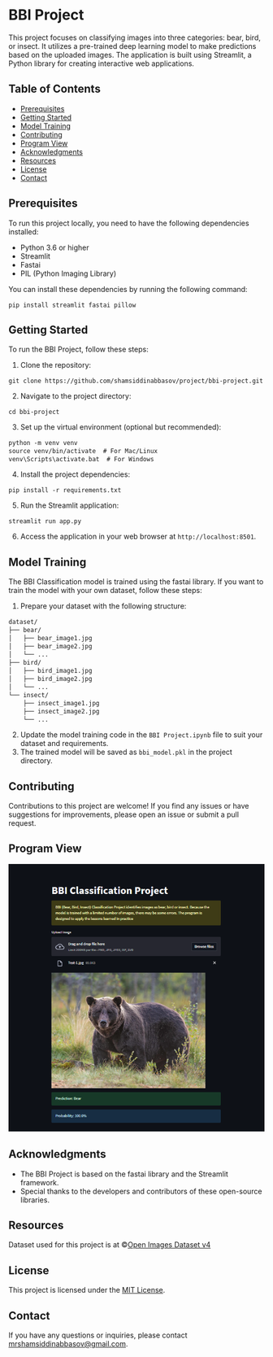 # BBI Project

This project focuses on classifying images into three categories: bear, bird, or insect. It utilizes a pre-trained deep learning model to make predictions based on the uploaded images. The application is built using Streamlit, a Python library for creating interactive web applications.

## Table of Contents

- [Prerequisites]()
- [Getting Started]()
- [Model Training]()
- [Contributing]()
- [Program View]()
- [Acknowledgments]()
- [Resources]()
- [License]()
- [Contact]()

## Prerequisites

To run this project locally, you need to have the following dependencies installed:

- Python 3.6 or higher
- Streamlit
- Fastai
- PIL (Python Imaging Library)

You can install these dependencies by running the following command:

```
pip install streamlit fastai pillow
```

## Getting Started

To run the BBI Project, follow these steps:

1. Clone the repository:

```
git clone https://github.com/shamsiddinabbasov/project/bbi-project.git
```

2. Navigate to the project directory:

```
cd bbi-project
```

3. Set up the virtual environment (optional but recommended):

```
python -m venv venv
source venv/bin/activate  # For Mac/Linux
venv\Scripts\activate.bat  # For Windows
```

4. Install the project dependencies:

```
pip install -r requirements.txt
```

5. Run the Streamlit application:

```
streamlit run app.py
```

6. Access the application in your web browser at `http://localhost:8501`.

## Model Training

The BBI Classification model is trained using the fastai library. If you want to train the model with your own dataset, follow these steps:

1. Prepare your dataset with the following structure:

```
dataset/
├── bear/
│   ├── bear_image1.jpg
│   ├── bear_image2.jpg
│   └── ...
├── bird/
│   ├── bird_image1.jpg
│   ├── bird_image2.jpg
│   └── ...
└── insect/
    ├── insect_image1.jpg
    ├── insect_image2.jpg
    └── ...
```

2. Update the model training code in the `BBI Project.ipynb` file to suit your dataset and requirements.
3. The trained model will be saved as `bbi_model.pkl` in the project directory.

## Contributing

Contributions to this project are welcome! If you find any issues or have suggestions for improvements, please open an issue or submit a pull request.

## Program View

<p align="center">
    <img src="Images/BBI_Classification_Project.png" alt="Streamlit App">
</p>

## Acknowledgments

- The BBI Project is based on the fastai library and the Streamlit framework.
- Special thanks to the developers and contributors of these open-source libraries.

## Resources

Dataset used for this project is at &copy;[Open Images Dataset v4](https://github.com/EscVM/OIDv4_ToolKit)

## License

This project is licensed under the [MIT License](https://opensource.org/licenses/MIT).

## Contact

If you have any questions or inquiries, please contact mrshamsiddinabbasov@gmail.com.



